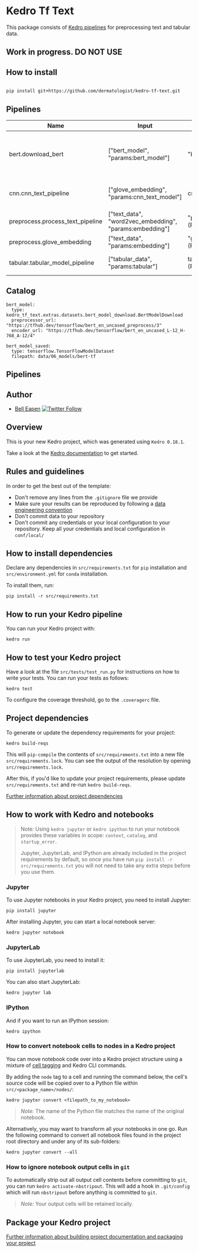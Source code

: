 # Kedro Tf Text

This package consists of [Kedro pipelines](https://kedro.readthedocs.io/en/stable/kedro.pipeline.html) for preprocessing text and tabular data.

## **Work in progress. DO NOT USE**

## How to install
```

pip install git+https://github.com/dermatologist/kedro-tf-text.git

```
## Pipelines
| Name | Input | Output | Description | Params |
| ---- | ---- | ---- | ---- | ---- |
| bert.download_bert | ["bert_model", "params:bert_model"] | "bert_model_saved" | Download and save bert model (See bert_model and bert_model_saved in catalog) | None |
| cnn.cnn_text_pipeline | ["glove_embedding", "params:cnn_text_model"] | cnn_text_model | creates a CNN text model from GloVe embedding layer | MAX_SEQ_LENGTH |
| preprocess.process_text_pipeline | ["text_data", "word2vec_embedding", "params:embedding"] | "processed_text" (Pickle) | text to Gensim sentences | REPORT_FIELD, ID, TARGET |
| preprocess.glove_embedding | ["text_data", "params:embedding"] | "glove_embedding" (Pickle) | Create GloVe embedding | REPORT_FIELD, ID, TARGET |
| tabular.tabular_model_pipeline | ["tabular_data", "params:tabular"] | tabular_model (Pickle) | Create a model from tabular csv data | DROP, TARGET, EPOCHS, DENSE_LAYER |

## Catalog
```
bert_model:
  type: kedro_tf_text.extras.datasets.bert_model_download.BertModelDownload
  preprocessor_url: "https://tfhub.dev/tensorflow/bert_en_uncased_preprocess/3"
  encoder_url: "https://tfhub.dev/tensorflow/bert_en_uncased_L-12_H-768_A-12/4"

bert_model_saved:
  type: tensorflow.TensorFlowModelDataset
  filepath: data/06_models/bert-tf
```

## Pipelines

## Author

- [Bell Eapen](https://nuchange.ca) [![Twitter Follow](https://img.shields.io/twitter/follow/beapen?style=social)](https://twitter.com/beapen)

## Overview

This is your new Kedro project, which was generated using `Kedro 0.18.1`.

Take a look at the [Kedro documentation](https://kedro.readthedocs.io) to get started.

## Rules and guidelines

In order to get the best out of the template:

* Don't remove any lines from the `.gitignore` file we provide
* Make sure your results can be reproduced by following a [data engineering convention](https://kedro.readthedocs.io/en/stable/faq/faq.html#what-is-data-engineering-convention)
* Don't commit data to your repository
* Don't commit any credentials or your local configuration to your repository. Keep all your credentials and local configuration in `conf/local/`

## How to install dependencies

Declare any dependencies in `src/requirements.txt` for `pip` installation and `src/environment.yml` for `conda` installation.

To install them, run:

```
pip install -r src/requirements.txt
```

## How to run your Kedro pipeline

You can run your Kedro project with:

```
kedro run
```

## How to test your Kedro project

Have a look at the file `src/tests/test_run.py` for instructions on how to write your tests. You can run your tests as follows:

```
kedro test
```

To configure the coverage threshold, go to the `.coveragerc` file.

## Project dependencies

To generate or update the dependency requirements for your project:

```
kedro build-reqs
```

This will `pip-compile` the contents of `src/requirements.txt` into a new file `src/requirements.lock`. You can see the output of the resolution by opening `src/requirements.lock`.

After this, if you'd like to update your project requirements, please update `src/requirements.txt` and re-run `kedro build-reqs`.

[Further information about project dependencies](https://kedro.readthedocs.io/en/stable/kedro_project_setup/dependencies.html#project-specific-dependencies)

## How to work with Kedro and notebooks

> Note: Using `kedro jupyter` or `kedro ipython` to run your notebook provides these variables in scope: `context`, `catalog`, and `startup_error`.
>
> Jupyter, JupyterLab, and IPython are already included in the project requirements by default, so once you have run `pip install -r src/requirements.txt` you will not need to take any extra steps before you use them.

### Jupyter
To use Jupyter notebooks in your Kedro project, you need to install Jupyter:

```
pip install jupyter
```

After installing Jupyter, you can start a local notebook server:

```
kedro jupyter notebook
```

### JupyterLab
To use JupyterLab, you need to install it:

```
pip install jupyterlab
```

You can also start JupyterLab:

```
kedro jupyter lab
```

### IPython
And if you want to run an IPython session:

```
kedro ipython
```

### How to convert notebook cells to nodes in a Kedro project
You can move notebook code over into a Kedro project structure using a mixture of [cell tagging](https://jupyter-notebook.readthedocs.io/en/stable/changelog.html#release-5-0-0) and Kedro CLI commands.

By adding the `node` tag to a cell and running the command below, the cell's source code will be copied over to a Python file within `src/<package_name>/nodes/`:

```
kedro jupyter convert <filepath_to_my_notebook>
```
> *Note:* The name of the Python file matches the name of the original notebook.

Alternatively, you may want to transform all your notebooks in one go. Run the following command to convert all notebook files found in the project root directory and under any of its sub-folders:

```
kedro jupyter convert --all
```

### How to ignore notebook output cells in `git`
To automatically strip out all output cell contents before committing to `git`, you can run `kedro activate-nbstripout`. This will add a hook in `.git/config` which will run `nbstripout` before anything is committed to `git`.

> *Note:* Your output cells will be retained locally.

## Package your Kedro project

[Further information about building project documentation and packaging your project](https://kedro.readthedocs.io/en/stable/tutorial/package_a_project.html)

